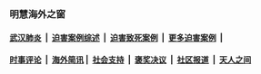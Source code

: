 
### 明慧海外之窗

####  [武汉肺炎](indexes/365.md?t=03112200) &nbsp;|&nbsp;  [迫害案例综述](indexes/328.md?t=03112200) &nbsp;|&nbsp; [迫害致死案例](indexes/277.md?t=03112200)  &nbsp;|&nbsp; [更多迫害案例](indexes/81.md?t=03112200)  &nbsp;|&nbsp; 
####  [时事评论](indexes/19.md?t=03112200) &nbsp;|&nbsp; [海外简讯](indexes/245.md?t=03112200)&nbsp;|&nbsp;  [社会支持](indexes/140.md?t=03112200) &nbsp;|&nbsp; [褒奖决议](indexes/282.md?t=03112200) &nbsp;|&nbsp; [社区报道](indexes/91.md?t=03112200)  &nbsp;|&nbsp; [天人之间](indexes/78.md?t=03112200) 

